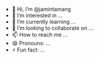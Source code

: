 - 👋 Hi, I’m @jamintamang
- 👀 I’m interested in ...
- 🌱 I’m currently learning ...
- 💞️ I’m looking to collaborate on ...
- 📫 How to reach me ...
- 😄 Pronouns: ...
- ⚡ Fun fact: ...

<!---
jamintamang/jamintamang is a ✨ special ✨ repository because its `README.md` (this file) appears on your GitHub profile.
You can click the Preview link to take a look at your changes.
